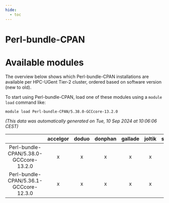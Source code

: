 ```yaml
---
hide:
  - toc
---
```


Perl-bundle-CPAN
================

# Available modules


The overview below shows which Perl-bundle-CPAN installations are available per HPC-UGent Tier-2 cluster, ordered based on software version (new to old).

To start using Perl-bundle-CPAN, load one of these modules using a `module load` command like:

```shell
module load Perl-bundle-CPAN/5.38.0-GCCcore-13.2.0
```

*(This data was automatically generated on Tue, 10 Sep 2024 at 10:06:06 CEST)*  

| |accelgor|doduo|donphan|gallade|joltik|shinx|skitty|
| :---: | :---: | :---: | :---: | :---: | :---: | :---: | :---: |
|Perl-bundle-CPAN/5.38.0-GCCcore-13.2.0|x|x|x|x|x|x|x|
|Perl-bundle-CPAN/5.36.1-GCCcore-12.3.0|x|x|x|x|x|x|x|
